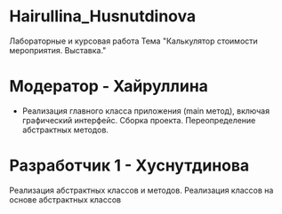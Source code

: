 # Hairullina_Husnutdinova
Лабораторные и курсовая работа
Тема "Калькулятор стоимости мероприятия. Выставка."
# Модератор - Хайруллина
- Реализация главного 
класса приложения
(main метод), включая 
графический интерфейс. 
Сборка проекта. Переопределение 
абстрактных методов.

# Разработчик 1 - Хуснутдинова
Реализация абстрактных 
классов и методов.
Реализация классов на 
основе абстрактных 
классов
